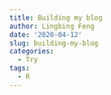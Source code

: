 ```yaml
---
title: Building my blog
author: Lingbing Feng
date: '2020-04-12'
slug: building-my-blog
categories:
  - Try
tags:
  - R
---
```

